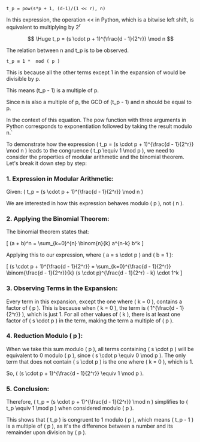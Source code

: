 ```
t_p = pow(s*p + 1, (d-1)/(1 << r), n)
```
In this expression, the operation << in Python, which is a bitwise left shift, is equivalent to multiplying by $2^r$

$$
\Huge  t_p = (s \cdot p + 1)^{\frac{d - 1}{2^r}} \mod n
$$

The relation between n and t_p is to be observed.
```
t_p ≡ 1 *  mod ( p )
```
This is because all the other terms except 1 in the expansion of  would be divisible by p.

This means (t_p - 1) is a multiple of p.

Since n is also a multiple of p, the GCD of (t_p - 1) and n should be equal to p.

In the context of this equation. The pow function with three arguments in Python corresponds to exponentiation followed by taking the result modulo n.`


To demonstrate how the expression \( t_p = (s \cdot p + 1)^{\frac{d - 1}{2^r}} \mod n \) leads to the congruence \( t_p \equiv 1 \mod p \), we need to consider the properties of modular arithmetic and the binomial theorem. Let's break it down step by step:

### 1. Expression in Modular Arithmetic:

Given: \( t_p = (s \cdot p + 1)^{\frac{d - 1}{2^r}} \mod n \)

We are interested in how this expression behaves modulo \( p \), not \( n \).

### 2. Applying the Binomial Theorem:

The binomial theorem states that:

\[ (a + b)^n = \sum_{k=0}^{n} \binom{n}{k} a^{n-k} b^k \]

Applying this to our expression, where \( a = s \cdot p \) and \( b = 1 \):

\[ (s \cdot p + 1)^{\frac{d - 1}{2^r}} = \sum_{k=0}^{\frac{d - 1}{2^r}} \binom{\frac{d - 1}{2^r}}{k} (s \cdot p)^{\frac{d - 1}{2^r} - k} \cdot 1^k \]

### 3. Observing Terms in the Expansion:

Every term in this expansion, except the one where \( k = 0 \), contains a factor of \( p \). This is because when \( k = 0 \), the term is \( 1^{\frac{d - 1}{2^r}} \), which is just 1. For all other values of \( k \), there is at least one factor of \( s \cdot p \) in the term, making the term a multiple of \( p \).

### 4. Reduction Modulo \( p \):

When we take this sum modulo \( p \), all terms containing \( s \cdot p \) will be equivalent to 0 modulo \( p \), since \( s \cdot p \equiv 0 \mod p \). The only term that does not contain \( s \cdot p \) is the one where \( k = 0 \), which is 1.

So, \( (s \cdot p + 1)^{\frac{d - 1}{2^r}} \equiv 1 \mod p \).

### 5. Conclusion:

Therefore, \( t_p = (s \cdot p + 1)^{\frac{d - 1}{2^r}} \mod n \) simplifies to \( t_p \equiv 1 \mod p \) when considered modulo \( p \).

This shows that \( t_p \) is congruent to 1 modulo \( p \), which means \( t_p - 1 \) is a multiple of \( p \), as it's the difference between a number and its remainder upon division by \( p \).
